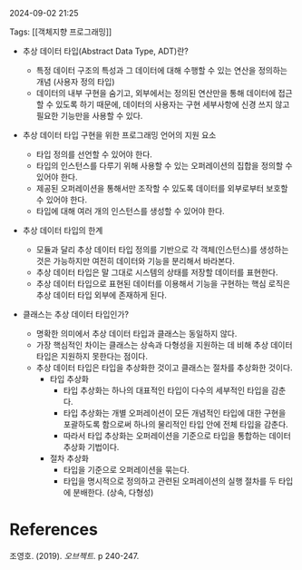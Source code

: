 
2024-09-02 21:25

Tags: [[객체지향 프로그래밍]]


- 추상 데이터 타입(Abstract Data Type, ADT)란?
	- 특정 데이터 구조의 특성과 그 데이터에 대해 수행할 수 있는 연산을 정의하는 개념 (사용자 정의 타입)
	- 데이터의 내부 구현을 숨기고, 외부에서는 정의된 연산만을 통해 데이터에 접근할 수 있도록 하기 때문에, 데이터의 사용자는 구현 세부사항에 신경 쓰지 않고 필요한 기능만을 사용할 수 있다.

- 추상 데이터 타입 구현을 위한 프로그래밍 언어의 지원 요소
	- 타입 정의를 선언할 수 있어야 한다.
	- 타입의 인스턴스를 다루기 위해 사용할 수 있는 오퍼레이션의 집합을 정의할 수 있어야 한다.
	- 제공된 오퍼레이션을 통해서만 조작할 수 있도록 데이터를 외부로부터 보호할 수 있어야 한다.
	- 타입에 대해 여러 개의 인스턴스를 생성할 수 있어야 한다.

- 추상 데이터 타입의 한계
	- 모듈과 달리 추상 데이터 타입 정의를 기반으로 각 객체(인스턴스)를 생성하는 것은 가능하지만 여전히 데이터와 기능을 분리해서 바라본다.
	- 추상 데이터 타입은 말 그대로 시스템의 상태를 저장할 데이터를 표현한다.
	- 추상 데이터 타입으로 표현된 데이터를 이용해서 기능을 구현하는 핵심 로직은 추상 데이터 타입 외부에 존재하게 된다.

- 클래스는 추상 데이터 타입인가?
	- 명확한 의미에서 추상 데이터 타입과 클래스는 동일하지 않다.
	- 가장 핵심적인 차이는 클래스는 상속과 다형성을 지원하는 데 비해 추상 데이터 타입은 지원하지 못한다는 점이다.
	- 추상 데이터 타입은 타입을 추상화한 것이고 클래스는 절차를 추상화한 것이다.
		- 타입 추상화
			- 타입 추상화는 하나의 대표적인 타입이 다수의 세부적인 타입을 감춘다.
			- 타입 추상화는 개별 오퍼레이션이 모든 개념적인 타입에 대한 구현을 포괄하도록 함으로써 하나의 물리적인 타입 안에 전체 타입을 감춘다.
			- 따라서 타입 추상화는 오퍼레이션을 기준으로 타입을 통합하는 데이터 추상화 기법이다.
		- 절차 추상화
			- 타입을 기준으로 오퍼레이션을 묶는다.
			- 타입을 명시적으로 정의하고 관련된 오퍼레이션의 실행 절차를 두 타입에 분배한다. (상속, 다형성)



# References


조영호. (2019). *오브젝트*. p 240-247.